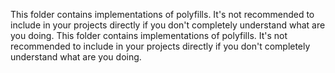 This folder contains implementations of polyfills. It's not recommended to include in your projects directly if you don't completely understand what are you doing.
                                                                                             This folder contains implementations of polyfills. It's not recommended to include in your projects directly if you don't completely understand what are you doing.
